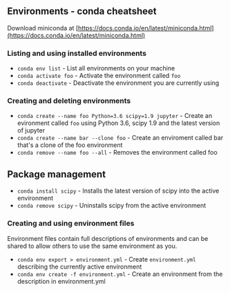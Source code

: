 ## Environments - conda cheatsheet

Download miniconda at [https://docs.conda.io/en/latest/miniconda.html](https://docs.conda.io/en/latest/miniconda.html)

### Listing and using installed environments

* `conda env list` - List all environments on your machine
* `conda activate foo` - Activate the environment called `foo`
* `conda deactivate` - Deactivate the environment you are currently using

### Creating and deleting environments

* `conda create --name foo Python=3.6 scipy=1.9 jupyter` - Create an evironment called `foo` using Python 3.6, scipy 1.9 and the latest version of jupyter 
* `conda create --name bar --clone foo` - Create an enviroment called bar that's a clone of the foo environment
* `conda remove --name foo --all` - Removes the environment called foo

## Package management

* `conda install scipy` - Installs the latest version of scipy into the active environment
* `conda remove scipy` - Uninstalls scipy from the active environment

### Creating and using environment files

Environment files contain full descriptions of environments and can be shared to allow others to use the same environment as you.

* `conda env export > environment.yml` - Create `environment.yml` describing the currently active environment
* `conda env create -f environment.yml` - Create an environment from the description in environment.yml
